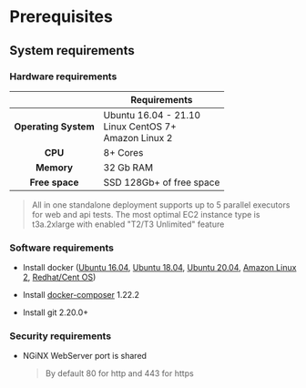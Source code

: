#  Prerequisites

## System requirements 

### Hardware requirements

|                         	| Requirements                                                     	|
|:-----------------------:	|------------------------------------------------------------------	|
| <b>Operating System</b> 	| Ubuntu 16.04 - 21.10<br>Linux CentOS 7+<br>Amazon Linux 2 	      |
| <b>       CPU      </b> 	| 8+ Cores                                                         	|
| <b>      Memory    </b> 	| 32 Gb RAM                                                        	|
| <b>    Free space  </b> 	| SSD 128Gb+ of free space                                         	|

> All in one standalone deployment supports up to 5 parallel executors for web and api tests. The most optimal EC2 instance type is t3a.2xlarge with enabled "T2/T3 Unlimited" feature

### Software requirements

* Install docker ([Ubuntu 16.04](https://www.digitalocean.com/community/tutorials/how-to-install-and-use-docker-on-ubuntu-16-04), [Ubuntu 18.04](https://www.digitalocean.com/community/tutorials/how-to-install-and-use-docker-on-ubuntu-18-04), [Ubuntu 20.04](https://www.digitalocean.com/community/tutorials/how-to-install-and-use-docker-on-ubuntu-20-04), [Amazon Linux 2](https://docs.aws.amazon.com/AmazonECS/latest/developerguide/docker-basics.html), [Redhat/Cent OS](https://www.cyberciti.biz/faq/install-use-setup-docker-on-rhel7-centos7-linux/))
  
* Install [docker-composer](https://docs.docker.com/compose/install/#install-compose) 1.22.2

* Install git 2.20.0+

### Security requirements

* NGiNX WebServer port is shared
  > By default 80 for http and 443 for https
